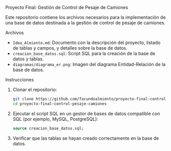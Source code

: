 Proyecto Final: Gestión de Control de Pesaje de Camiones

Este repositorio contiene los archivos necesarios para la implementación de una base de datos destinada a la gestión de control de pesaje de camiones.

Archivos
- `Idea_Almiento.md`: Documento con la descripción del proyecto, listado de tablas y campos, y detalles sobre la base de datos.
- `creacion_base_datos.sql`: Script SQL para la creación de la base de datos y tablas.
- `diagramas/diagrama_er.png`: Imagen del diagrama Entidad-Relación de la base de datos.

Instrucciones
1. Clonar el repositorio:
   ```bash
   git clone https://github.com/facundoalmiento/proyecto-final-control-pesaje-camiones.git
   cd proyecto-final-control-pesaje-camiones
   ```

2. Ejecutar el script SQL en un gestor de bases de datos compatible con SQL (por ejemplo, MySQL, PostgreSQL):
   ```sql
   source creacion_base_datos.sql;
   ```

3. Verificar que las tablas se hayan creado correctamente en la base de datos.
